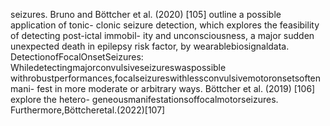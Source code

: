 seizures. Bruno and Böttcher et al. (2020) [105] outline a possible application of tonic-
clonic seizure detection, which explores the feasibility of detecting post-ictal immobil-
ity and unconsciousness, a major sudden unexpected death in epilepsy risk factor, by
wearablebiosignaldata.
DetectionofFocalOnsetSeizures: Whiledetectingmajorconvulsiveseizureswaspossible
withrobustperformances,focalseizureswithlessconvulsivemotoronsetsoftenmani-
fest in more moderate or arbitrary ways. Böttcher et al. (2019) [106] explore the hetero-
geneousmanifestationsoffocalmotorseizures. Furthermore,Böttcheretal.(2022)[107]